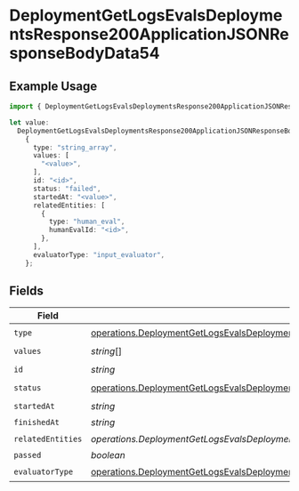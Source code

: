 # DeploymentGetLogsEvalsDeploymentsResponse200ApplicationJSONResponseBodyData54

## Example Usage

```typescript
import { DeploymentGetLogsEvalsDeploymentsResponse200ApplicationJSONResponseBodyData54 } from "@orq-ai/node/models/operations";

let value:
  DeploymentGetLogsEvalsDeploymentsResponse200ApplicationJSONResponseBodyData54 =
    {
      type: "string_array",
      values: [
        "<value>",
      ],
      id: "<id>",
      status: "failed",
      startedAt: "<value>",
      relatedEntities: [
        {
          type: "human_eval",
          humanEvalId: "<id>",
        },
      ],
      evaluatorType: "input_evaluator",
    };
```

## Fields

| Field                                                                                                                                                                                                                                                            | Type                                                                                                                                                                                                                                                             | Required                                                                                                                                                                                                                                                         | Description                                                                                                                                                                                                                                                      |
| ---------------------------------------------------------------------------------------------------------------------------------------------------------------------------------------------------------------------------------------------------------------- | ---------------------------------------------------------------------------------------------------------------------------------------------------------------------------------------------------------------------------------------------------------------- | ---------------------------------------------------------------------------------------------------------------------------------------------------------------------------------------------------------------------------------------------------------------- | ---------------------------------------------------------------------------------------------------------------------------------------------------------------------------------------------------------------------------------------------------------------- |
| `type`                                                                                                                                                                                                                                                           | [operations.DeploymentGetLogsEvalsDeploymentsResponse200ApplicationJSONResponseBodyData5Evals7WorkflowRun4Type](../../models/operations/deploymentgetlogsevalsdeploymentsresponse200applicationjsonresponsebodydata5evals7workflowrun4type.md)                   | :heavy_check_mark:                                                                                                                                                                                                                                               | N/A                                                                                                                                                                                                                                                              |
| `values`                                                                                                                                                                                                                                                         | *string*[]                                                                                                                                                                                                                                                       | :heavy_check_mark:                                                                                                                                                                                                                                               | N/A                                                                                                                                                                                                                                                              |
| `id`                                                                                                                                                                                                                                                             | *string*                                                                                                                                                                                                                                                         | :heavy_check_mark:                                                                                                                                                                                                                                               | N/A                                                                                                                                                                                                                                                              |
| `status`                                                                                                                                                                                                                                                         | [operations.DeploymentGetLogsEvalsDeploymentsResponse200ApplicationJSONResponseBodyData5Evals7WorkflowRun4Status](../../models/operations/deploymentgetlogsevalsdeploymentsresponse200applicationjsonresponsebodydata5evals7workflowrun4status.md)               | :heavy_check_mark:                                                                                                                                                                                                                                               | N/A                                                                                                                                                                                                                                                              |
| `startedAt`                                                                                                                                                                                                                                                      | *string*                                                                                                                                                                                                                                                         | :heavy_check_mark:                                                                                                                                                                                                                                               | N/A                                                                                                                                                                                                                                                              |
| `finishedAt`                                                                                                                                                                                                                                                     | *string*                                                                                                                                                                                                                                                         | :heavy_minus_sign:                                                                                                                                                                                                                                               | N/A                                                                                                                                                                                                                                                              |
| `relatedEntities`                                                                                                                                                                                                                                                | *operations.DeploymentGetLogsEvalsDeploymentsResponse200ApplicationJSONResponseBodyData5Evals7WorkflowRun4RelatedEntities*[]                                                                                                                                     | :heavy_check_mark:                                                                                                                                                                                                                                               | N/A                                                                                                                                                                                                                                                              |
| `passed`                                                                                                                                                                                                                                                         | *boolean*                                                                                                                                                                                                                                                        | :heavy_minus_sign:                                                                                                                                                                                                                                               | N/A                                                                                                                                                                                                                                                              |
| `evaluatorType`                                                                                                                                                                                                                                                  | [operations.DeploymentGetLogsEvalsDeploymentsResponse200ApplicationJSONResponseBodyData5Evals7WorkflowRun4EvaluatorType](../../models/operations/deploymentgetlogsevalsdeploymentsresponse200applicationjsonresponsebodydata5evals7workflowrun4evaluatortype.md) | :heavy_check_mark:                                                                                                                                                                                                                                               | N/A                                                                                                                                                                                                                                                              |